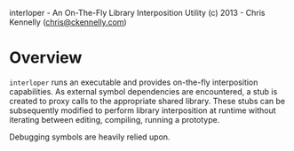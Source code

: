 interloper - An On-The-Fly Library Interposition Utility
(c) 2013 - Chris Kennelly (chris@ckennelly.com)

Overview
========

`interloper` runs an executable and provides on-the-fly interposition capabilities.  As external symbol dependencies are encountered, a stub is created to proxy calls to the appropriate shared library.  These stubs can be subsequently modified to perform library interposition at runtime without iterating between editing, compiling, running a prototype.

Debugging symbols are heavily relied upon.
